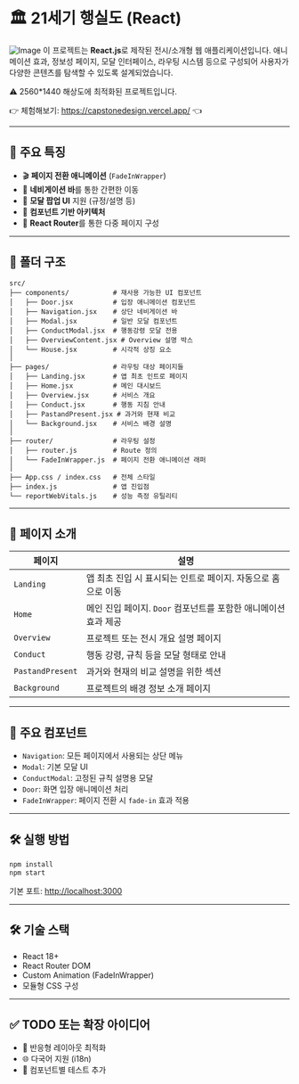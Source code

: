 # 🏛️ 21세기 행실도 (React)
![Image](https://github.com/user-attachments/assets/f9c6b507-019e-4207-b176-6ae6c0ae9dc5)
이 프로젝트는 **React.js**로 제작된 전시/소개형 웹 애플리케이션입니다. 애니메이션 효과, 정보성 페이지, 모달 인터페이스, 라우팅 시스템 등으로 구성되어 사용자가 다양한 콘텐츠를 탐색할 수 있도록 설계되었습니다.

⚠️ 2560*1440 해상도에 최적화된 프로젝트입니다. 

👉 체험해보기: https://capstonedesign.vercel.app/ 👈

---

## 🚀 주요 특징

* 🎬 **페이지 전환 애니메이션** (`FadeInWrapper`)
* 🧭 **네비게이션 바**를 통한 간편한 이동
* 💬 **모달 팝업 UI** 지원 (규정/설명 등)
* 🧱 **컴포넌트 기반 아키텍처**
* 🔀 **React Router**를 통한 다중 페이지 구성

---

## 📁 폴더 구조

```
src/
├── components/           # 재사용 가능한 UI 컴포넌트
│   ├── Door.jsx          # 입장 애니메이션 컴포넌트
│   ├── Navigation.jsx    # 상단 네비게이션 바
│   ├── Modal.jsx         # 일반 모달 컴포넌트
│   ├── ConductModal.jsx  # 행동강령 모달 전용
│   ├── OverviewContent.jsx # Overview 설명 박스
│   └── House.jsx         # 시각적 상징 요소
│
├── pages/                # 라우팅 대상 페이지들
│   ├── Landing.jsx       # 앱 최초 인트로 페이지
│   ├── Home.jsx          # 메인 대시보드
│   ├── Overview.jsx      # 서비스 개요
│   ├── Conduct.jsx       # 행동 지침 안내
│   ├── PastandPresent.jsx # 과거와 현재 비교
│   └── Background.jsx    # 서비스 배경 설명
│
├── router/               # 라우팅 설정
│   ├── router.js         # Route 정의
│   └── FadeInWrapper.js  # 페이지 전환 애니메이션 래퍼
│
├── App.css / index.css   # 전체 스타일
├── index.js              # 앱 진입점
└── reportWebVitals.js    # 성능 측정 유틸리티
```

---

## 📄 페이지 소개

| 페이지              | 설명                                      |
| ---------------- | --------------------------------------- |
| `Landing`        | 앱 최초 진입 시 표시되는 인트로 페이지. 자동으로 홈으로 이동     |
| `Home`           | 메인 진입 페이지. `Door` 컴포넌트를 포함한 애니메이션 효과 제공 |
| `Overview`       | 프로젝트 또는 전시 개요 설명 페이지                    |
| `Conduct`        | 행동 강령, 규칙 등을 모달 형태로 안내                  |
| `PastandPresent` | 과거와 현재의 비교 설명을 위한 섹션                    |
| `Background`     | 프로젝트의 배경 정보 소개 페이지                      |

---

## 🧩 주요 컴포넌트

* `Navigation`: 모든 페이지에서 사용되는 상단 메뉴
* `Modal`: 기본 모달 UI
* `ConductModal`: 고정된 규칙 설명용 모달
* `Door`: 화면 입장 애니메이션 처리
* `FadeInWrapper`: 페이지 전환 시 `fade-in` 효과 적용

---

## 🛠 실행 방법

```bash
npm install
npm start
```

기본 포트: [http://localhost:3000](http://localhost:3000)

---

## 🛠 기술 스택

* React 18+
* React Router DOM
* Custom Animation (FadeInWrapper)
* 모듈형 CSS 구성

---

## ✅ TODO 또는 확장 아이디어

* 📱 반응형 레이아웃 최적화
* 🌐 다국어 지원 (i18n)
* 🧪 컴포넌트별 테스트 추가
